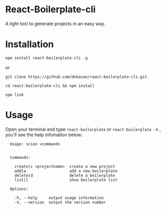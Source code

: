 # React-Boilerplate-cli
A light tool to generate projects in an easy way.

# Installation
```
npm install react-boilerplate-cli -g
```
or
```
git clone https://github.com/dokasan/react-boilerplate-cli.git

cd react-boilerplate-cli && npm install

npm link
```

# Usage
Open your terminal and type `react-boilerplate` or `react-boilerplate -h` , you'll see the help infomation below:
```
  Usage: scion <command>


  Commands:

    create|c <projectname>  create a new project
    add|a                   add a new boilerplate
    delete|d                delete a boilerplate
    list|l                  show boilerplate list

  Options:

    -h, --help     output usage information
    -V, --version  output the version number
```
